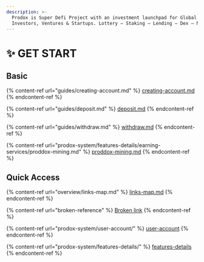 ```yaml
---
description: >-
  Prodox is Super Defi Project with an investment launchpad for Global
  Investors, Ventures & Startups. Lottery — Staking — Lending — Dex — NFT Market
---
```


# ✨ GET START

## Basic

{% content-ref url="guides/creating-account.md" %}
[creating-account.md](guides/creating-account.md)
{% endcontent-ref %}

{% content-ref url="guides/deposit.md" %}
[deposit.md](guides/deposit.md)
{% endcontent-ref %}

{% content-ref url="guides/withdraw.md" %}
[withdraw.md](guides/withdraw.md)
{% endcontent-ref %}

{% content-ref url="prodox-system/features-details/earning-services/proddox-mining.md" %}
[proddox-mining.md](prodox-system/features-details/earning-services/proddox-mining.md)
{% endcontent-ref %}

## Quick Access

{% content-ref url="overview/links-map.md" %}
[links-map.md](overview/links-map.md)
{% endcontent-ref %}

{% content-ref url="broken-reference" %}
[Broken link](broken-reference)
{% endcontent-ref %}

{% content-ref url="prodox-system/user-account/" %}
[user-account](prodox-system/user-account/)
{% endcontent-ref %}

{% content-ref url="prodox-system/features-details/" %}
[features-details](prodox-system/features-details/)
{% endcontent-ref %}
